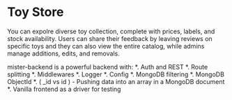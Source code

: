 <h1>Toy Store</h1>
You can expolre diverse toy collection, complete with prices, labels, and stock availability. Users can share their feedback by leaving reviews on specific toys and they can also view the entire catalog, while admins manage additions, edits, and removals.

<p>mister-backend is a powerful backend with:
*. Auth and REST
*. Route splitting
*. Middlewares
*. Logger
*. Config
*. MongoDB filtering
*. MongoDB ObjectId
*. ( _id vs id ) - Pushing data into an array in a MongoDB document
*. Vanilla frontend as a driver for testing  
</p>

